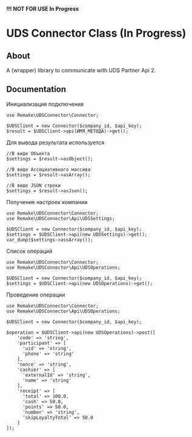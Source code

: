 **!!! NOT FOR USE In Progress**

# UDS Connector Class (In Progress)

## About

A (wrapper) library to communicate with UDS Partner Api 2.

## Documentation
Инициализация подключения

```
use Remake\UDSConnector\Connector;

$UDSClient = new Connector($company_id, $api_key);
$result = $UDSClient->api(ИМЯ_МЕТОДА)->get();
```

Для вывода результата используется
```
//В виде Объекта
$settings = $result->asObject();

//В виде Ассоциативного массива
$settings = $result->asArray();

//В виде JSON строки
$settings = $result->asJson();

```

Получение настроек компании
```
use Remake\UDSConnector\Connector;
use Remake\UDSConnector\Api\UDSSettings;

$UDSClient = new Connector($company_id, $api_key);
$settings = $UDSClient->api(new UDSSettings)->get();
var_dump($settings->assArray());
```

Список операций
```
use Remake\UDSConnector\Connector;
use Remake\UDSConnector\Api\UDSOperations;

$UDSClient = new Connector($company_id, $api_key);
$settings = $UDSClient->api(new UDSOperations)->get();
```

Проведение операции
```
use Remake\UDSConnector\Connector;
use Remake\UDSConnector\Api\UDSOperations;

$UDSClient = new Connector($company_id, $api_key);

$operation = $UDSClient->api(new UDSOperations)->post([
    'code' => 'string',
    'participant' => [
      'uid' => 'string',
      'phone' => 'string'
    ],
    'nonce' => 'string',
    'cashier' => [
      'externalId' => 'string',
      'name' => 'string'
    ],
    'receipt' => [
      'total' => 100.0,
      'cash' => 50.0,
      'points' => 50.0,
      'number' => 'string',
      'skipLoyaltyTotal' => 50.0
    ]
]);

```
